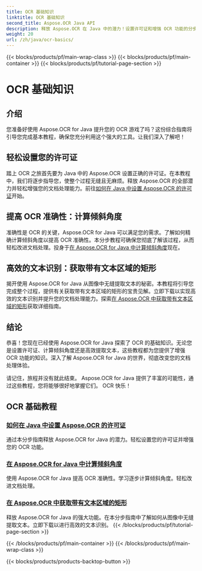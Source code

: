 ```yaml
---
title: OCR 基础知识
linktitle: OCR 基础知识
second_title: Aspose.OCR Java API
description: 释放 Aspose.OCR 在 Java 中的潜力！设置许可证和增强 OCR 功能的分步指南。计算倾斜角度并无缝提取文本。
weight: 20
url: /zh/java/ocr-basics/
---
```


{{< blocks/products/pf/main-wrap-class >}}
{{< blocks/products/pf/main-container >}}
{{< blocks/products/pf/tutorial-page-section >}}

# OCR 基础知识

## 介绍

您准备好使用 Aspose.OCR for Java 提升您的 OCR 游戏了吗？这份综合指南将引导您完成基本教程，确保您充分利用这个强大的工具。让我们深入了解吧！

## 轻松设置您的许可证

踏上 OCR 之旅首先要为 Java 中的 Aspose.OCR 设置正确的许可证。在本教程中，我们将逐步指导您，使整个过程无缝且无麻烦。释放 Aspose.OCR 的全部潜力并轻松增强您的文档处理能力。前往[如何在 Java 中设置 Aspose.OCR 的许可证](./set-license/)开始。

## 提高 OCR 准确性：计算倾斜角度

准确性是 OCR 的关键，Aspose.OCR for Java 可以满足您的需求。了解如何精确计算倾斜角度以提高 OCR 准确性。本分步教程可确保您彻底了解该过程，从而轻松改进文档处理。投身于[在 Aspose.OCR for Java 中计算倾斜角度](./calculate-skew-angle/)现在。

## 高效的文本识别：获取带有文本区域的矩形

揭开使用 Aspose.OCR for Java 从图像中无缝提取文本的秘密。本教程将引导您完成整个过程，提供有关获取带有文本区域的矩形的宝贵见解。立即下载以实现高效的文本识别并提升您的文档处理能力。探索[在 Aspose.OCR 中获取带有文本区域的矩形](./get-rectangles-with-text-areas/)获取详细指南。

## 结论

恭喜！您现在已经使用 Aspose.OCR for Java 探索了 OCR 的基础知识。无论您是设置许可证、计算倾斜角度还是高效提取文本，这些教程都为您提供了增强 OCR 功能的知识。深入了解 Aspose.OCR for Java 的世界，彻底改变您的文档处理体验。

请记住，旅程并没有就此结束。 Aspose.OCR for Java 提供了丰富的可能性，通过这些教程，您将能够很好地掌握它们。 OCR 快乐！
## OCR 基础教程
### [如何在 Java 中设置 Aspose.OCR 的许可证](./set-license/)
通过本分步指南释放 Aspose.OCR for Java 的潜力。轻松设置您的许可证并增强您的 OCR 功能。
### [在 Aspose.OCR for Java 中计算倾斜角度](./calculate-skew-angle/)
使用 Aspose.OCR for Java 提高 OCR 准确性。学习逐步计算倾斜角度。轻松改进文档处理。
### [在 Aspose.OCR 中获取带有文本区域的矩形](./get-rectangles-with-text-areas/)
释放 Aspose.OCR for Java 的强大功能。在本分步指南中了解如何从图像中无缝提取文本。立即下载以进行高效的文本识别。
{{< /blocks/products/pf/tutorial-page-section >}}

{{< /blocks/products/pf/main-container >}}
{{< /blocks/products/pf/main-wrap-class >}}

{{< blocks/products/products-backtop-button >}}
